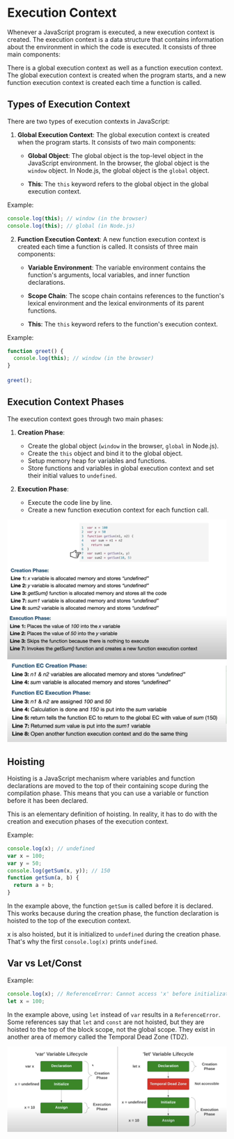# Execution Context

Whenever a JavaScript program is executed, a new execution context is created. The execution context is a data structure that contains information about the environment in which the code is executed. It consists of three main components:

There is a global execution context as well as a function execution context. The global execution context is created when the program starts, and a new function execution context is created each time a function is called.



## Types of Execution Context

There are two types of execution contexts in JavaScript:

1. **Global Execution Context**: The global execution context is created when the program starts. It consists of two main components:

    - **Global Object**: The global object is the top-level object in the JavaScript environment. In the browser, the global object is the `window` object. In Node.js, the global object is the `global` object.

    - **This**: The `this` keyword refers to the global object in the global execution context.

Example:

```javascript
console.log(this); // window (in the browser)
console.log(this); // global (in Node.js)
```

2. **Function Execution Context**: A new function execution context is created each time a function is called. It consists of three main components:

    - **Variable Environment**: The variable environment contains the function's arguments, local variables, and inner function declarations.

    - **Scope Chain**: The scope chain contains references to the function's lexical environment and the lexical environments of its parent functions.

    - **This**: The `this` keyword refers to the function's execution context.

Example:

```javascript
function greet() {
  console.log(this); // window (in the browser)
}

greet();
```

## Execution Context Phases

The execution context goes through two main phases:

1. **Creation Phase**: 
    - Create the global object (`window` in the browser, `global` in Node.js).
    - Create the `this` object and bind it to the global object.
    - Setup memory heap for variables and functions.
    - Store functions and variables in global execution context and set their initial values to `undefined`.

2. **Execution Phase**: 
    - Execute the code line by line.
    - Create a new function execution context for each function call.


![Example of the two phases](./images/image-1.png)
![Function Ec two phases](./images/image-2.png)

## Hoisting

Hoisting is a JavaScript mechanism where variables and function declarations are moved to the top of their containing scope during the compilation phase. This means that you can use a variable or function before it has been declared.

This is an elementary definition of hoisting. In reality, it has to do with the creation and execution phases of the execution context.

Example:

```javascript
console.log(x); // undefined
var x = 100;
var y = 50;
console.log(getSum(x, y)); // 150
function getSum(a, b) {
  return a + b;
}
```

In the example above, the function `getSum` is called before it is declared. This works because during the creation phase, the function declaration is hoisted to the top of the execution context.

x is also hoisted, but it is initialized to `undefined` during the creation phase. That's why the first `console.log(x)` prints `undefined`.

## Var vs Let/Const

Example:

```javascript
console.log(x); // ReferenceError: Cannot access 'x' before initialization
let x = 100;
```

In the example above, using `let` instead of `var` results in a `ReferenceError`.
Some references say that `let` and `const` are not hoisted, but they are hoisted to the top of the block scope, not the global scope. They exist in another area of memory called the Temporal Dead Zone (TDZ).

![var variable lifecycle vs let/const variable lifecycle](./images/image-3.png)

